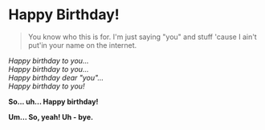 # Happy Birthday!

> You know who this is for. I'm just saying "you" and stuff 'cause I ain't put'in your name on the internet.

_Happy birthday to you..._
<br>
_Happy birthday to you..._
<br>
_Happy birthday dear "you"..._
<br>
_Happy birthday to you!_

**So... uh... Happy birthday!**

**Um... So, yeah! Uh - bye.**
